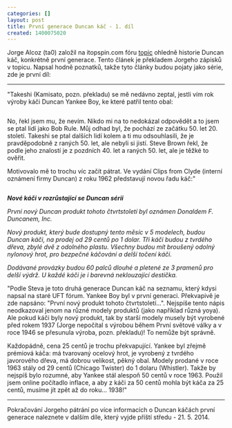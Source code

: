 ```yaml
---
categories: []
layout: post
title: První generace Duncan káč - 1. díl
created: 1400075020
---
```

<p>Jorge Alcoz (ta0) založil na itopspin.com fóru&nbsp;<a href="http://www.ta0.com/forum/index.php?topic=1332.0" target="_blank">topic</a> ohledně historie Duncan káč, konkrétně první generace. Tento článek je překladem Jorgeho zápisků v topicu. Napsal hodně poznatků, takže tyto články budou pojaty jako série, zde je první díl:</p>

<hr />
<p>"Takeshi (Kamisato, pozn. překladu) se mě nedávno zeptal, jestli vím rok výroby káči Duncan Yankee Boy, ke které patřil tento obal:</p>

<p><img alt="" src="http://www.ta0.com/museum/images/Duncan/Yankee-boy_flagbox.jpg" /></p>

<p><span>No, řekl jsem mu, že nevím. Nikdo mi na to nedokázal odpovědět a to jsem se ptal lidí jako Bob Rule. Můj odhad byl, že pochází ze začátku 50. let 20. století. Takeshi se ptal dalších lidí kolem a ti mu odsouhlasili, že je pravděpodobně z raných 50. let, ale nebyli si jistí. Steve Brown řekl, že podle jeho znalostí je z pozdních 40. let a raných 50. let, ale je těžké to ověřit.</span></p>

<p><span>Motivovalo mě to trochu víc začít pátrat. Ve vydání Clips from Clyde (interní oznámení firmy Duncan) z roku 1962 představují novou řadu káč:"</span></p>

<p><img alt="" src="http://www.ta0.com/museum/images/Duncan/Clips-from-Clyde2.jpg" /></p>

<p><strong><em>Nové káči v rozrůstající se Duncan sérii</em></strong><br />
<em>První nový Duncan produkt tohoto čtvrtstoletí byl oznámen Donaldem F. Duncanem, Inc.</em><br />
<em>Nový produkt, který bude dostupný tento měsíc v 5 modelech, budou Duncan káči, na prodej od 29 centů po 1 dolar. Tři káči budou z tvrdého dřeva, zbylé dvě z odolného plastu. Všechny budou mít broušený odolný nylonový hrot, pro bezpečné káčování a delší točení káči.</em><br />
<em><span>Dodávané provázky budou 60 palců dlouhé a pletené ze 3 pramenů pro delší výdrž. U každé káči je i barevná neklouzající destička.</span></em></p>

<div>"Podle Steva je toto druhá generace Duncan káč na seznamu, který kdysi napsal na staré UFT fórum. Yankee Boy byl v první generaci. Překvapivě je zde napsáno: "První nový produkt tohoto čtvrtstoletí...". Nejspíše tento nápis neodkazoval jenom na různé modely produktů (jako například různá yoya). Ale pokud káči byly nový produkt, tak by starší modely musely být vyrobené před rokem 1937 (Jorge nepočítal s výrobou během První světové války a v roce 1946 se přesunula výroba, pozn. překladu)! To nemůže být správně.<br />
<span>Každopádně, cena 25 centů je trochu překvapující. Yankee byl zřejmě prémiová káča: má tvarovaný ocelový hrot, je vyrobený z tvrdého javorového dřeva, má dobrou velikost, pěkný obal. Modely prodané v roce 1963 stály od 29 centů (Chicago Twister) do 1 dolaru (Whistler). Takže by nejspíš bylo rozumné, aby Yankee stál alespoň 50 centů v roce 1963. Použil jsem online počítadlo inflace, a aby z káči za 50 centů mohla být káča za 25 centů, musíme jít zpět až do roku... 1938!"</span></div>

<div>
<hr />
<p><span>Pokračování Jorgeho pátrání po více informacích o Duncan káčách první generace naleznete v dalším díle, který vyjde příští středu - 21. 5. 2014.</span></p>
</div>
